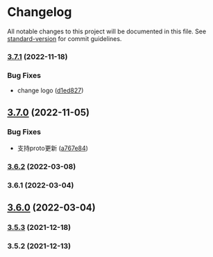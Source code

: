 # Changelog

All notable changes to this project will be documented in this file. See [standard-version](https://github.com/conventional-changelog/standard-version) for commit guidelines.

### [3.7.1](https://github.com/koatty/koatty_cli/compare/v3.7.0...v3.7.1) (2022-11-18)


### Bug Fixes

* change logo ([d1ed827](https://github.com/koatty/koatty_cli/commit/d1ed827cc4603cd410081907155e4c0fc726881e))

## [3.7.0](https://github.com/koatty/koatty_cli/compare/v3.6.2...v3.7.0) (2022-11-05)


### Bug Fixes

* 支持proto更新 ([a767e84](https://github.com/koatty/koatty_cli/commit/a767e8428d753cea507af40c62bb5067ab26ca8a))

### [3.6.2](https://github.com/koatty/koatty_cli/compare/v3.6.1...v3.6.2) (2022-03-08)

### 3.6.1 (2022-03-04)

## [3.6.0](https://github.com/koatty/koatty_cli/compare/v3.5.3...v3.6.0) (2022-03-04)

### [3.5.3](https://github.com/thinkkoa/koatty_cli/compare/v3.5.2...v3.5.3) (2021-12-18)

### 3.5.2 (2021-12-13)
